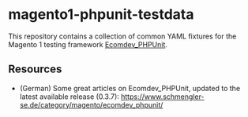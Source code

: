 # magento1-phpunit-testdata
This repository contains a collection of common YAML fixtures for the Magento 1 testing framework [Ecomdev_PHPUnit](https://github.com/EcomDev/EcomDev_PHPUnit).

## Resources
* (German) Some great articles on Ecomdev_PHPUnit, updated to the latest available release (0.3.7): https://www.schmengler-se.de/category/magento/ecomdev_phpunit/
